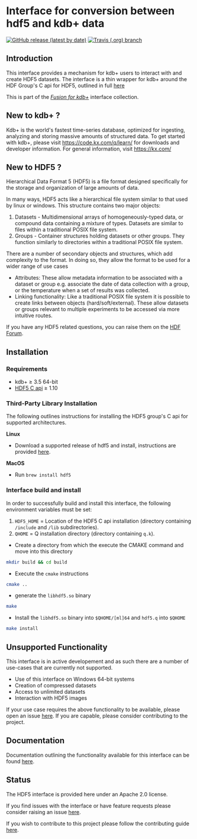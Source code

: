 # Interface for conversion between hdf5 and kdb+ data 

[![GitHub release (latest by date)](https://img.shields.io/github/v/release/kxsystems/hdf5)](https://github.com/kxsystems/hdf5/releases) [![Travis (.org) branch](https://img.shields.io/travis/kxsystems/hdf5/master?label=travis%20build)](https://travis-ci.org/kxsystems/hdf5/branches)

## Introduction

This interface provides a mechanism for kdb+ users to interact with and create HDF5 datasets. The interface is a thin wrapper for kdb+ around the HDF Group's C api for HDF5, outlined in full [here](https://support.hdfgroup.org/HDF5/doc/RM/RM_H5Front.html)

This is part of the [_Fusion for kdb+_](http://code.kx.com/q/interfaces/fusion/) interface collection.

## New to kdb+ ?

Kdb+ is the world's fastest time-series database, optimized for ingesting, analyzing and storing massive amounts of structured data. To get started with kdb+, please visit https://code.kx.com/q/learn/ for downloads and developer information. For general information, visit https://kx.com/

## New to HDF5 ?

Hierarchical Data Format 5 (HDF5) is a file format designed specifically for the storage and organization of large amounts of data.

In many ways, HDF5 acts like a hierarchical file system similar to that used by linux or windows. This structure contains two major objects:

1. Datasets - Multidimensional arrays of homogeneously-typed data, or compound data containing a mixture of types. Datasets are similar to files within a traditional POSIX file system.
2. Groups - Container structures holding datasets or other groups. They function similarly to directories within a traditional POSIX file system.

There are a number of secondary objects and structures, which add complexity to the format. In doing so, they allow the format to be used for a wider range of use cases

* Attributes: These allow metadata information to be associated with a dataset or group e.g. associate the date of data collection with a group, or the temperature when a set of results was collected.
* Linking functionality: Like a traditional POSIX file system it is possible to create links between objects (hard/soft/external). These allow datasets or groups relevant to multiple experiments to be accessed via more intuitive routes.

If you have any HDF5 related questions, you can raise them on the [HDF Forum](https://forum.hdfgroup.org/).


## Installation

### Requirements

* kdb+ ≥ 3.5 64-bit
* [HDF5 C api](https://support.hdfgroup.org/HDF5/doc/H5.intro.html) ≥ 1.10

### Third-Party Library Installation

The following outlines instructions for installing the HDF5 group's C api for supported architectures.

**Linux**
- Download a supported release of hdf5 and install, instructions are provided [here](https://support.hdfgroup.org/HDF5/HDF5-FAQ.html#10).

**MacOS**
- Run `brew install hdf5`


### Interface build and install

In order to successfully build and install this interface, the following environment variables must be set:

1. `HDF5_HOME` = Location of the HDF5 C api installation (directory containing `/include` and `/lib` subdirectories).
2. `QHOME` = Q installation directory (directory containing `q.k`).

* Create a directory from which the execute the CMAKE command and move into this directory

```bash
mkdir build && cd build
```

* Execute the `cmake` instructions

```bash
cmake ..
```

* generate the `libhdf5.so` binary

```bash
make
```

* Install the `libhdf5.so` binary into `$QHOME/[ml]64` and `hdf5.q` into `$QHOME`

```bash
make install
```
 
## Unsupported Functionality

This interface is in active developement and as such there are a number of use-cases that are currently not supported.

- Use of this interface on Windows 64-bit systems
- Creation of compressed datasets
- Access to unlimited datasets
- Interaction with HDF5 images

If your use case requires the above functionality to be available, please open an issue [here](https://github.com/KxSystems/hdf5/issues). If you are capable, please consider contributing to the project.

## Documentation

Documentation outlining the functionality available for this interface can be found [here](https://code.kx.com/q/interfaces/hdf5).

## Status

The HDF5 interface is provided here under an Apache 2.0 license.

If you find issues with the interface or have feature requests please consider raising an issue [here](https://github.com/KxSystems/hdf5/issues).

If you wish to contribute to this project please follow the contributing guide [here](https://github.com/KxSystems/hdf5/blob/master/CONTRIBUTING.md).
